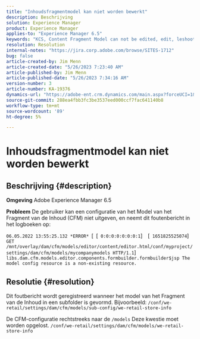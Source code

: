 ```yaml
---
title: "Inhoudsfragmentmodel kan niet worden bewerkt"
description: Beschrijving
solution: Experience Manager
product: Experience Manager
applies-to: "Experience Manager 6.5"
keywords: "KCS, Content Fragment Model can not be edited, edit, leshooting, AEM 6.5, Adobe Experience Manager 6.5, CFM, Content Fragment Model, configuration, error message"
resolution: Resolution
internal-notes: "https://jira.corp.adobe.com/browse/SITES-1712"
bug: false
article-created-by: Jim Menn
article-created-date: "5/26/2023 7:23:40 AM"
article-published-by: Jim Menn
article-published-date: "5/26/2023 7:34:16 AM"
version-number: 3
article-number: KA-19376
dynamics-url: "https://adobe-ent.crm.dynamics.com/main.aspx?forceUCI=1&pagetype=entityrecord&etn=knowledgearticle&id=3c526e39-96fb-ed11-8849-6045bd006e5a"
source-git-commit: 288ea4fbb3fc3be3537eed000ccf7fac641140b8
workflow-type: tm+mt
source-wordcount: '89'
ht-degree: 5%

---
```


# Inhoudsfragmentmodel kan niet worden bewerkt

## Beschrijving {#description}


<b>Omgeving</b>
Adobe Experience Manager 6.5

<b>Probleem</b>
De gebruiker kan een configuratie van het Model van het Fragment van de Inhoud (CFM) niet uitgeven, en neemt dit foutenbericht in het logboeken op:

`06.05.2022 13:55:25.132 *ERROR* `[` `[` 0:0:0:0:0:0:0:1`]`  `[` 1651825525074`]`  GET /mnt/overlay/dam/cfm/models/editor/content/editor.html/conf/myproject/settings/dam/cfm/models/mycompanymodels HTTP/1.1`]`  libs.dam.cfm.models.editor.components.formbuilder.formbuilder$jsp The model config resource is a non-existing resource.`


## Resolutie {#resolution}


Dit foutbericht wordt geregistreerd wanneer het model van het Fragment van de Inhoud in een subfolder is gevormd.
Bijvoorbeeld: `/conf/we-retail/settings/dam/cfm/models/sub-config/we-retail-store-info`

De CFM-configuratie rechtstreeks naar de `/models` Deze kwestie moet worden opgelost.
`/conf/we-retail/settings/dam/cfm/models/we-retail-store-info`
